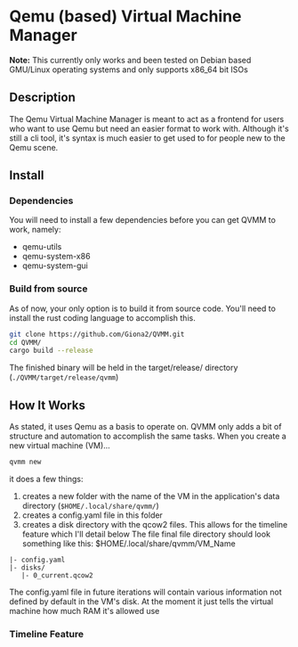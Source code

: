 # Qemu (based) Virtual Machine Manager
**Note:** This currently only works and been tested on Debian based GMU/Linux operating systems and only supports x86_64 bit ISOs
## Description
The Qemu Virtual Machine Manager is meant to act as a frontend for users who want to use Qemu but need an easier format to work with. Although it's still a cli tool, it's syntax is much easier to get used to for people new to the Qemu scene.
## Install
### Dependencies
You will need to install a few dependencies before you can get QVMM to work, namely:
- qemu-utils
- qemu-system-x86
- qemu-system-gui
### Build from source
As of now, your only option is to build it from source code. You'll need to install the rust coding language to accomplish this.
```bash
git clone https://github.com/Giona2/QVMM.git
cd QVMM/
cargo build --release
```
The finished binary will be held in the target/release/ directory (```./QVMM/target/release/qvmm```)
## How It Works
As stated, it uses Qemu as a basis to operate on. QVMM only adds a bit of structure and automation to accomplish the same tasks.
When you create a new virtual machine (VM)...
```bash
qvmm new
```
it does a few things:
1. creates a new folder with the name of the VM in the application's data directory (```$HOME/.local/share/qvmm/```)
2. creates a config.yaml file in this folder
3. creates a disk directory with the qcow2 files. This allows for the timeline feature which I'll detail below
The file final file directory should look something like this:
$HOME/.local/share/qvmm/VM_Name
```
|- config.yaml
|- disks/
   |- 0_current.qcow2
```
The config.yaml file in future iterations will contain various information not defined by default in the VM's disk. At the moment it just tells the virtual machine how much RAM it's allowed use
### Timeline Feature
